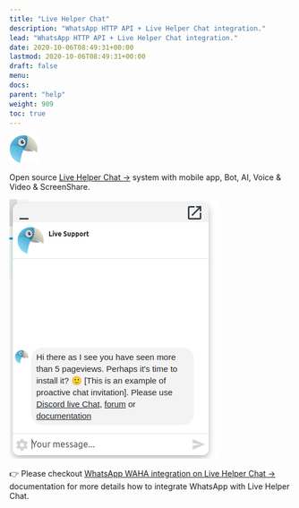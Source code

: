 ```yaml
---
title: "Live Helper Chat"
description: "WhatsApp HTTP API + Live Helper Chat integration."
lead: "WhatsApp HTTP API + Live Helper Chat integration."
date: 2020-10-06T08:49:31+00:00
lastmod: 2020-10-06T08:49:31+00:00
draft: false
menu:
docs:
parent: "help"
weight: 909
toc: true
---
```



<div class="text-center">

  ![Logo](logo.png)

</div>

Open source
<a href="https://livehelperchat.com/" target="_blank" rel="noopener noreferrer">Live Helper Chat -></a>
system with mobile app, Bot, AI, Voice & Video & ScreenShare.

<div class="text-center">

![Screenshot](screenshot.png)

</div>


👉 Please checkout
<a href="https://doc.livehelperchat.com/docs/integrating/waha" target="_blank" rel="noopener noreferrer">
WhatsApp WAHA integration on Live Helper Chat ->
</a>
documentation for more details how to integrate WhatsApp with Live Helper Chat.
